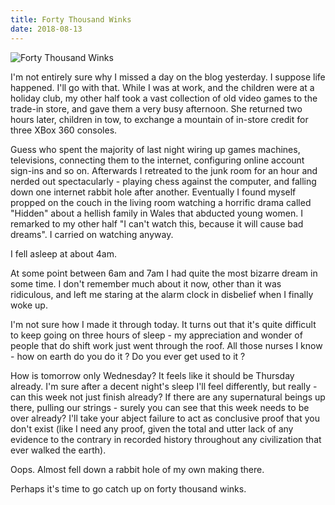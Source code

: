 ```yaml
---
title: Forty Thousand Winks
date: 2018-08-13
---
```


![Forty Thousand Winks](https://source.unsplash.com/qTpc0Vj4YoE/1600x900)

I'm not entirely sure why I missed a day on the blog yesterday. I suppose life happened. I'll go with that. While I was at work, and the children were at a holiday club, my other half took a vast collection of old video games to the trade-in store, and gave them a very busy afternoon. She returned two hours later, children in tow, to exchange a mountain of in-store credit for three XBox 360 consoles.

Guess who spent the majority of last night wiring up games machines, televisions, connecting them to the internet, configuring online account sign-ins and so on. Afterwards I retreated to the junk room for an hour and nerded out spectacularly - playing chess against the computer, and falling down one internet rabbit hole after another. Eventually I found myself propped on the couch in the living room watching a horrific drama called "Hidden" about a hellish family in Wales that abducted young women. I remarked to my other half "I can't watch this, because it will cause bad dreams". I carried on watching anyway.

I fell asleep at about 4am.

At some point between 6am and 7am I had quite the most bizarre dream in some time. I don't remember much about it now, other than it was ridiculous, and left me staring at the alarm clock in disbelief when I finally woke up.

I'm not sure how I made it through today. It turns out that it's quite difficult to keep going on three hours of sleep - my appreciation and wonder of people that do shift work just went through the roof. All those nurses I know - how on earth do you do it ? Do you ever get used to it ?

How is tomorrow only Wednesday? It feels like it should be Thursday already. I'm sure after a decent night's sleep I'll feel differently, but really - can this week not just finish already? If there are any supernatural beings up there, pulling our strings - surely you can see that this week needs to be over already? I'll take your abject failure to act as conclusive proof that you don't exist (like I need any proof, given the total and utter lack of any evidence to the contrary in recorded history throughout any civilization that ever walked the earth).

Oops. Almost fell down a rabbit hole of my own making there.

Perhaps it's time to go catch up on forty thousand winks.